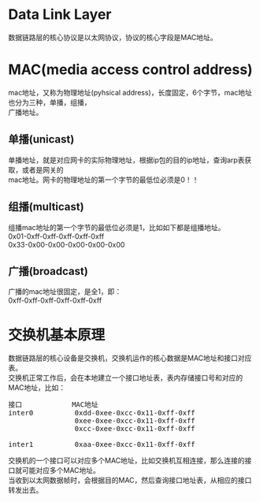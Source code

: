 # Data Link Layer
数据链路层的核心协议是以太网协议，协议的核心字段是MAC地址。  

# MAC(media access control address)    
mac地址，又称为物理地址(pyhsical address)，长度固定，6个字节，mac地址也分为三种，单播，组播，  
广播地址。      
    
## 单播(unicast)    
单播地址，就是对应网卡的实际物理地址，根据ip包的目的ip地址，查询arp表获取，或者是网关的    
mac地址。网卡的物理地址的第一个字节的最低位必须是0！！      
    
## 组播(multicast)    
组播mac地址的第一个字节的最低位必须是1，比如如下都是组播地址。      
0x01-0xff-0xff-0xff-0xff-0xff      
0x33-0x00-0x00-0x00-0x00-0x00      
    
## 广播(broadcast)    
广播的mac地址很固定，是全1，即：      
0xff-0xff-0xff-0xff-0xff-0xff      
  
# 交换机基本原理  
数据链路层的核心设备是交换机，交换机运作的核心数据是MAC地址和接口对应表。  
交换机正常工作后，会在本地建立一个接口地址表，表内存储接口号和对应的MAC地址，比如：  
<pre>
接口            MAC地址  
inter0          0xdd-0xee-0xcc-0x11-0xff-0xff      
                0xee-0xee-0xcc-0x11-0xff-0xff      
                0xcc-0xee-0xcc-0x11-0xff-0xff      
  
inter1          0xaa-0xee-0xcc-0x11-0xff-0xff      
</pre>
交换机的一个接口可以对应多个MAC地址，比如交换机互相连接，那么连接的接口就可能对应多个MAC地址。  
当收到以太网数据帧时，会根据目的MAC，然后查询接口地址表，从相应的接口转发出去。  
